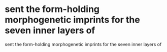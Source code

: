 # sent the form-holding morphogenetic imprints for the seven inner layers of

sent the form-holding morphogenetic imprints for the seven inner layers of